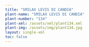 ```yaml
---
title: "SMILAX LEVIS DI CANDIA"
plant-name: "SMILAX LEVIS DI CANDIA"
plant-number: "134"
plant-xml: /assets/xml/plant134.xml
plant-img: /assets/img/plant134.jpg
layout: single-xml
toc: false
---
```

